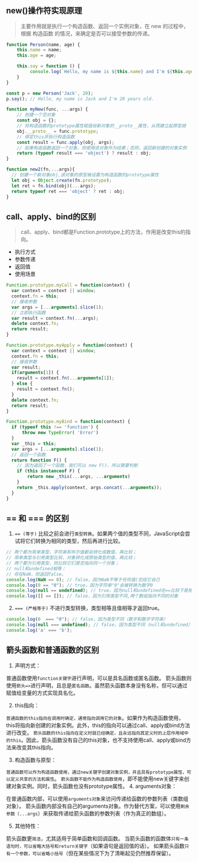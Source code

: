# 
## new()操作符实现原理
>主要作用就是执行一个构造函数、返回一个实例对象，在 new 的过程中，根据 构造函数 的情况，来确定是否可以接受参数的传递。

```js
function Person(name, age) {
    this.name = name;
    this.age = age;

    this.say = function () {
         console.log(`Hello, my name is ${this.name} and I'm ${this.age} years old.`);
    }
}

const p = new Person('Jack', 20);
p.say(); // Hello, my name is Jack and I'm 20 years old.
```


```js
function myNew(func, ...args) {
    // 创建一个空对象
    const obj = {};
    // 将构造函数的prototype属性赋值给新对象的__proto__属性，从而建立起原型链
    obj.__proto__ = func.prototype;
    // 绑定this并执行构造函数
    const result = func.apply(obj, args);
    // 如果构造函数返回一个对象，则使用该对象作为结果；否则，返回新创建的对象实例
    return (typeof result === 'object') ? result : obj;
}
```

```js
function new2(fn,...args){
  // 创建一个新对象obj,该对象的原型被设置为构造函数的prototype属性
  let obj = Object.create(fn.prototype);
  let ret = fn.bind(obj)(...args);
  return typeof ret === 'object' ? ret : obj;
}
```

## call、apply、bind的区别
>call、apply、bind都是Function.prototype上的方法，作用是改变this的指向。

+ 执行方式
+ 参数传递
+ 返回值
+ 使用场景

```js
Function.prototype.myCall = function(context) {
  var context = context || window;
  context.fn = this;
  // 接收参数
  var args = [...arguments].slice(1);
  // 立即执行函数
  var result = context.fn(...args);
  delete context.fn;
  return result;
}
```

```js
Function.prototype.myApply = function(context) {
  var context = context || window;
  context.fn = this;
  // 接收参数
  var result;
  if(arguments[1]) {
    result = context.fn(...arguments[1]);
  } else {
    result = context.fn();
  }
  delete context.fn;
  return result;
}
```

```js
Function.prototype.myBind = function(context) {
  if (typeof this !== 'function') {
      throw new TypeError( 'Error')
  }
  var _this = this;
  var args = [...arguments].slice(1);
  // 返回⼀个函数
  return function F() {
    // 因为返回了⼀个函数，我们可以 new F()，所以需要判断
    if (this instanceof F) {
        return new _this(...args, ...arguments)
    }
    return _this.apply(context, args.concat(...arguments));
  }
}
```

## == 和 === 的区别
1. `== (等于)` 比较之前会进行`类型转换`。如果两个值的类型不同，JavaScript会尝试将它们转换为相同的类型，然后再进行比较。

```js
// 两个都为简单类型，字符串和布尔值都会转化成数值，再比较；
// 简单类型与引用类型比较，对象转化成原始类型的值，再比较；
// 两个都为引用类型，则比较它们是否指向同一个对象；
// null和undefined相等；
// 存在NaN，则返回false。
console.log(NaN == 0); // false，因为NaN不等于任何值(包括它自己
console.log(0 == "0"); // true，因为字符串"0"会被转换为数字0
console.log(null == undefined); // true，因为null和undefined在==比较下是相等的
console.log([] == []); // false，因为引用类型不同,两个数组指向不同的对象
```

2. `=== (严格等于)` 不进行类型转换，类型相等且值相等才返回true。

```js
console.log(0  === "0"); // false，因为类型不同（数字和数字字符串）
console.log(null === undefined); // false，因为类型不同（null和undefined）
console.log('a' === 'b');
```

## 箭头函数和普通函数的区别

1. 声明方式：

普通函数使用`function关键字`进行声明，可以是具名函数或匿名函数。
箭头函数则使用`箭头=>`进行声明，且总是`匿名函数`。虽然箭头函数本身没有名称，但可以通过赋值给变量的方式实现具名化。

2. this指向：

`普通函数的this指向在调用时确定，通常指向调用它的对象`。如果作为构造函数使用，this将指向新创建的对象实例。此外，this的指向可以通过call、apply或bind方法进行改变。
`箭头函数的this指向在定义时就已经确定，且永远指向其定义时的上层作用域中的this`。因此，箭头函数没有自己的this对象，也不支持使用call、apply或bind方法来改变其this指向。

3. 构造函数与原型：

`普通函数可以作为构造函数使用，通过new关键字创建对象实例，并且具有prototype属性，可以定义共享的方法和属性`。
`箭头函数不能作为构造函数使用`，即不能使用new关键字来创建对象实例。同时，箭头函数也没有prototype属性。
4. arguments对象：

在普通函数内部，可以使用`arguments对象`来访问传递给函数的参数列表（类数组对象）。
箭头函数内部没有自己的arguments对象。作为替代方案，可以使用`剩余参数（...args`）来获取传递给箭头函数的参数列表（作为真正的数组）。

5. 其他特性：

箭头函数更`简洁`，尤其适用于简单函数和回调函数。
当箭头函数的函数体`只有一条语句时，可以省略大括号和return关键字`（如果语句是返回值的话）。
如果箭头函数`只有一个参数，可以省略小括号`（但在某些情况下为了清晰起见仍然推荐保留）。




